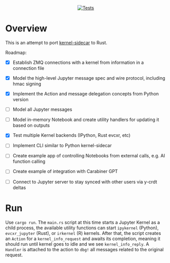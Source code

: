 <p align="center">
<a href="https://github.com/kafonek/kernel-sidecar-rs/actions/workflows/ci.yaml">
    <img src="https://github.com/kafonek/kernel-sidecar-rs/actions/workflows/ci.yaml/badge.svg" alt="Tests" />
</a>
</p>

# Overview

This is an attempt to port [kernel-sidecar](https://github.com/kafonek/kernel-sidecar) to Rust.

Roadmap:
 - [x] Establish ZMQ connections with a kernel from information in a connection file
 - [x] Model the high-level Jupyter message spec and wire protocol, including hmac signing
 - [x] Implement the Action and message delegation concepts from Python version
 - [ ] Model all Jupyter messages
 - [ ] Model in-memory Notebook and create utility handlers for updating it based on outputs
 - [x] Test multiple Kernel backends (IPython, Rust evcxr, etc)
 - [ ] Implement CLI similar to Python kernel-sidecar
 - [ ] Create example app of controlling Notebooks from external calls, e.g. AI function calling
 - [ ] Create example of integration with Carabiner GPT
 - [ ] Connect to Jupyter server to stay synced with other users via y-crdt deltas


# Run

Use `cargo run`. The `main.rs` script at this time starts a Jupyter Kernel as a child process, the available utility functions can start `ipykernel` (Python), `evcxr_jupyter` (Rust), or `irkernel` (R) kernels. After that, the script creates an `Action` for a `kernel_info_request` and awaits its completion, meaning it should run until kernel goes to idle and we see `kernel_info_reply`. A `Handler` is attached to the action to `dbg!` all messages related to the original request.